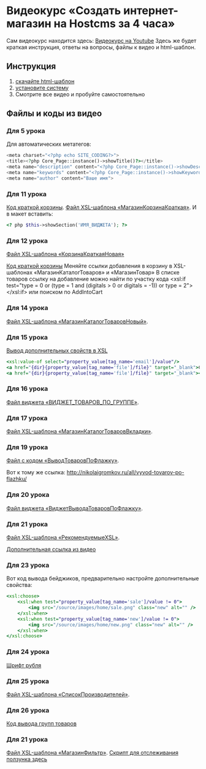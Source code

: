 # Видеокурс «Создать интернет-магазин на Hostcms за 4 часа»
Сам видеокурс находится здесь: [Видеокурс на Youtube](https://www.youtube.com/playlist?list=PLkuR2FZXP-9nsW0AX4b-RO8qF3B5D4gC6)
Здесь же будет краткая инструкция, ответы на вопросы, файлы к видео и html-шаблон.

## Инструкция
1. [скачайте html-шаблон](https://github.com/NivaksStudio/hostcms-videocourse/blob/master/eshopper.zip)
2. [установите систему](https://www.youtube.com/watch?v=UrMPCQFWWVE&list=PLkuR2FZXP-9nsW0AX4b-RO8qF3B5D4gC6&index=3)
3. Смотрите все видео и пробуйте самостоятельно

## Файлы и коды из видео

### Для 5 урока

Для автоматических метатегов:
```php
<meta charset="<?php echo SITE_CODING?>">
<title><?php Core_Page::instance()->showTitle()?></title>
<meta name="description" content="<?php Core_Page::instance()->showDescription()?>">
<meta name="keywords" content="<?php Core_Page::instance()->showKeywords()?>">
<meta name="author" content="Ваше имя">
```

### Для 11 урока

[Код краткой корзины](http://nikolaigromkov.ru/all/vidzhet-kratkoy-korziny/). [Файл XSL-шаблона «МагазинКорзинаКраткая»](https://github.com/NivaksStudio/hostcms-videocourse/blob/master/11_МагазинКорзинаКраткая.txt).
И в макет вставить:

```php
<? php $this->showSection('ИМЯ_ВИДЖЕТА'); ?>
```
### Для 12 урока

[Файл XSL-шаблона «КорзинаКраткаяНовая»](12_КорзинаКраткаяНовая.txt)

[Код краткой корзины](http://nikolaigromkov.ru/all/ajax-cart/)
Меняйте ссылки добавления в корзину в XSL-шаблонах «МагазинКаталогТоваров» и «МагазинТовар»
В списке товаров ссылку на добавление можно найти по участку кода
<xsl:if test="type = 0 or (type = 1 and (digitals > 0 or digitals = -1)) or type = 2">
</xsl:if>
или поиском по AddIntoCart

### Для 14 урока

[Файл XSL-шаблона «МагазинКаталогТоваровНовый»](https://github.com/NivaksStudio/hostcms-videocourse/blob/master/14_МагазинКаталогТоваровНовый.txt).

### Для 15 урока

[Вывод дополнительных свойств в XSL](http://nikolaigromkov.ru/all/shpargalka-po-hostcms-xsl/)
```xsl
<xsl:value-of select="property_value[tag_name='email']/value"/>
<a href="{dir}{property_value[tag_name='file']/file}" target="_blank">Скачать <xsl:value-of select="property_value[tag_name='file']/file_name"/></a>
<a href="{dir}{property_value[tag_name='file']/file}" target="_blank"><img src="{dir}{property_value[tag_name='file']/file_small}" /></a>
```

### Для 16 урока

[Файл виджета «ВИДЖЕТ_ТОВАРОВ_ПО_ГРУППЕ»](https://github.com/NivaksStudio/hostcms-videocourse/blob/master/16_ВИДЖЕТ_ТОВАРОВ_ПО_ГРУППЕ.txt).

### Для 17 урока

[Файл XSL-шаблона «МагазинКаталогТоваровВкладки»](https://github.com/NivaksStudio/hostcms-videocourse/blob/master/17_МагазинКаталогТоваровВкладки.txt).

### Для 19 урока

[Файл с кодом «ВыводТоваровПоФлажку»](https://github.com/NivaksStudio/hostcms-videocourse/blob/master/19_ВыводТоваровПоФлажку.txt).

Вот к тому же ссылка: http://nikolaigromkov.ru/all/vyvod-tovarov-po-flazhku/

### Для 20 урока

[Файл виджета «ВиджетВыводаТоваровПоФлажку»](https://github.com/NivaksStudio/hostcms-videocourse/blob/master/20_ВиджетВыводаТоваровПоФлажку.txt).

### Для 21 урока

[Файл XSL-шаблона «РекомендуемыеXSL»](https://github.com/NivaksStudio/hostcms-videocourse/blob/master/21_РекомендуемыеXSL.txt).

[Дополнительная ссылка из видео](http://nikolaigromkov.ru/all/razdelenie-po-blokam/)

### Для 23 урока

Вот код вывода бейджиков, предварительно настройте дополнительные свойства:
```xsl
<xsl:choose>
	<xsl:when test="property_value[tag_name='sale']/value != 0">
		<img src="/source/images/home/sale.png" class="new" alt="" />
	</xsl:when>
	<xsl:when test="property_value[tag_name='new']/value != 0">
		<img src="/source/images/home/new.png" class="new" alt="" />
	</xsl:when>
</xsl:choose>
```

### Для 24 урока

[Шрифт рубля](https://github.com/NivaksStudio/hostcms-videocourse/blob/master/ptrouble.zip)

### Для 25 урока

[Файл XSL-шаблона «СписокПроизводителей»](https://github.com/NivaksStudio/hostcms-videocourse/blob/master/25_СписокПроизводителей.txt).

### Для 26 урока

[Код вывода групп товаров](http://nikolaigromkov.ru/all/gruppy-tovarov/)

### Для 21 урока

[Файл XSL-шаблона «МагазинФильтр»](https://github.com/NivaksStudio/hostcms-videocourse/blob/master/29_МагазинФильтр.txt).
[Скрипт для отслеживания ползунка здесь](http://nikolaigromkov.ru/all/stilizaciya-filtra/)
